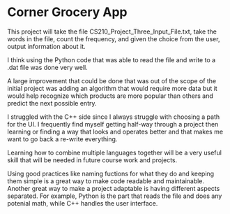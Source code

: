 # Corner Grocery App
This project will take the file CS210_Project_Three_Input_File.txt, take the words in the file,
count the frequency, and given the choice from the user, output information about it.

I think using the Python code that was able to read the file and write to a .dat file was
done very well.

A large improvement that could be done that was out of the scope of the initial project was 
adding an algorithm that would require more data but it would help recognize which products
are more popular than others and predict the next possible entry.

I struggled with the C++ side since I always struggle with choosing a path for the UI. I
frequently find myself getting half-way through a project then learning or finding a way
that looks and operates better and that makes me want to go back a re-write everything.

Learning how to combine multiple languages together will be a very useful skill that 
will be needed in future course work and projects.

Using good practices like naming fuctions for what they do and keeping them simple is 
a great way to make code readable and maintainable. Another great way to make a project 
adaptable is having different aspects separated. For example, Python is the part that
reads the file and does any potenial math, while C++ handles the user interface.
